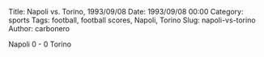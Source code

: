 Title: Napoli vs. Torino, 1993/09/08
Date: 1993/09/08 00:00
Category: sports
Tags: football, football scores, Napoli, Torino
Slug: napoli-vs-torino
Author: carbonero


Napoli 0 - 0 Torino
